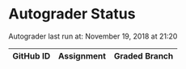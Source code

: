 # Autograder Status
Autograder last run at: November 19, 2018 at 21:20

| GitHub ID | Assignment | Graded Branch |
|-----------|------------|---------------|
